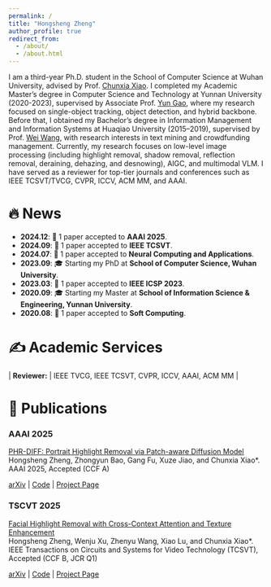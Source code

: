 ```yaml
---
permalink: /
title: "Hongsheng Zheng"
author_profile: true
redirect_from: 
  - /about/
  - /about.html
---
```


I am a third-year Ph.D. student in the School of Computer Science at Wuhan University, advised by Prof. [Chunxia Xiao](https://graphvision.whu.edu.cn/). I completed my Academic Master’s degree in Computer Science and Technology at Yunnan University (2020-2023), supervised by Associate Prof. [Yun Gao](http://www.ise.ynu.edu.cn/teacher/807), where my research focused on single-object tracking, object detection, and hybrid backbone. Before that, I obtained my Bachelor’s degree in Information Management and Information Systems at Huaqiao University (2015–2019), supervised by Prof. [Wei Wang](https://weiwang.info/), with research interests in text mining and crowdfunding management. Currently, my research focuses on low-level image processing (including highlight removal, shadow removal, reflection removal, deraining, dehazing, and desnowing), AIGC, and multimodal VLM. I have served as a reviewer for top-tier journals and conferences such as IEEE TCSVT/TVCG, CVPR, ICCV, ACM MM, and AAAI.


🔥 News
======

- **2024.12**: 🎉 1 paper accepted to **AAAI 2025**.  
- **2024.09**: 🎉 1 paper accepted to **IEEE TCSVT**.  
- **2024.07**: 🎉 1 paper accepted to **Neural Computing and Applications**.
- **2023.09**: 🎓 Starting my PhD at **School of Computer Science, Wuhan University**.  
- **2023.03**: 🎉 1 paper accepted to **IEEE ICSP 2023**.
- **2020.09**: 🎓 Starting my Master at **School of Information Science & Engineering, Yunnan University**.
- **2020.08**: 🎉 1 paper accepted to **Soft Computing**.

✍ Academic Services
======
| **Reviewer:** | IEEE TVCG, IEEE TCSVT, CVPR, ICCV, AAAI, ACM MM |


📝 Publications
======
### AAAI 2025  
[PHR-DIFF: Portrait Highlight Removal via Patch-aware Diffusion Model](https://ojs.aaai.org/index.php/AAAI/article/view/33146)  
Hongsheng Zheng, Zhongyun Bao, Gang Fu, Xuze Jiao, and Chunxia Xiao*.  
AAAI 2025, Accepted (CCF A)  

[arXiv](https://arxiv.org/) | [Code](https://example.com/) | [Project Page](https://example.com/) 

### TSCVT 2025  
[Facial Highlight Removal with Cross-Context Attention and Texture Enhancement](https://ieeexplore.ieee.org/abstract/document/10701516)  
Hongsheng Zheng, Wenju Xu, Zhenyu Wang, Xiao Lu, and Chunxia Xiao*.  
IEEE Transactions on Circuits and Systems for Video Technology (TCSVT), Accepted (CCF B, JCR Q1)  

[arXiv](https://arxiv.org/) | [Code](https://example.com/) | [Project Page](https://example.com/) 


